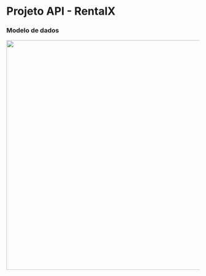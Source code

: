 # Projeto API - RentalX

### Modelo de dados
<p align="center">
  <img height="600" src="https://i.imgur.com/WVfqJU5.png" />
</p>
